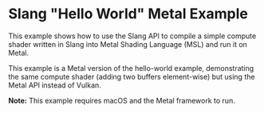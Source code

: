 Slang "Hello World" Metal Example
==================================

This example shows how to use the Slang API to compile a simple
compute shader written in Slang into Metal Shading Language (MSL) and run it on Metal.

This example is a Metal version of the hello-world example, demonstrating the same
compute shader (adding two buffers element-wise) but using the Metal API instead of Vulkan.

**Note:** This example requires macOS and the Metal framework to run.

